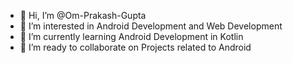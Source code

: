 - 👋 Hi, I’m @Om-Prakash-Gupta
- 👀 I’m interested in Android Development and Web Development
- 🌱 I’m currently learning Android Development in Kotlin
- 💞️ I’m ready to collaborate on Projects related to Android

<!---
Om-Prakash-Gupta/Om-Prakash-Gupta is a ✨ special ✨ repository because its `README.md` (this file) appears on your GitHub profile.
You can click the Preview link to take a look at your changes.
--->
